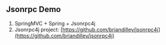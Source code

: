 ## Jsonrpc Demo
1. SpringMVC + Spring + Jsonrpc4j
2. Jsonrpc4j project: [https://github.com/briandilley/jsonrpc4j](https://github.com/briandilley/jsonrpc4j)
